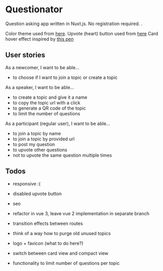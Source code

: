 # Questionator

Question asking app written in Nuxt.js. No registration required. .

Color theme used from [here](https://colorhunt.co/palette/163836).
Upvote (heart) button used from [here](https://codepen.io/jonitrythall/pen/myEpeV)
Card hover effect inspired by [this pen](https://codepen.io/rafaelavlucas/pen/rQWJYG)

## User stories

As a newcomer, I want to be able...
- to choose if I want to join a topic or create a topic

As a speaker, I want to be able...
- to create a topic and give it a name
- to copy the topic url with a click
- to generate a QR code of the topic
- to limit the number of questions 

As a participant (regular user), I want to be able...
- to join a topic by name
- to join a topic by provided url
- to post my question
- to upvote other questions
- not to upvote the same question multiple times

## Todos

- responsive :(
- disabled upvote button
- seo

- refactor in vue 3, leave vue 2 implementation in separate branch
- transition effects between routes
- think of a way how to purge old unused topics
- logo + favicon (what to do here?)
- switch between card view and compact view
- functionality to limit number of questions per topic
